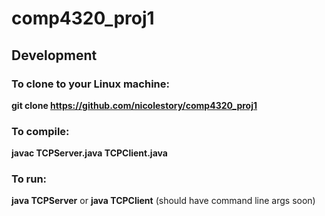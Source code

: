 # comp4320_proj1

## Development

### To clone to your Linux machine:
**git clone https://github.com/nicolestory/comp4320_proj1**

### To compile:
**javac TCPServer.java TCPClient.java**

### To run:
**java TCPServer**
or
**java TCPClient**
(should have command line args soon)
